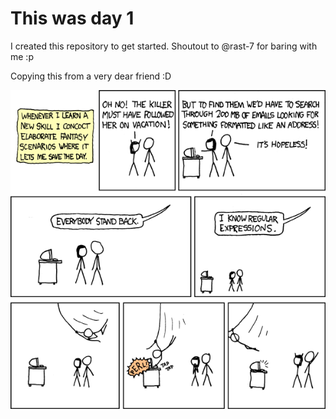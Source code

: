 # This was day 1
I created this repository to get started. Shoutout to @rast-7 for baring with me :p


Copying this from a very dear friend :D

![](regularexpressions.jpg "Me after this project")
